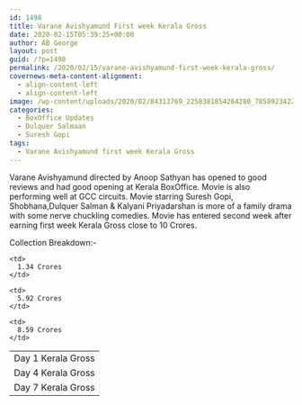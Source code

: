 ```yaml
---
id: 1498
title: Varane Avishyamund First week Kerala Gross
date: 2020-02-15T05:39:25+00:00
author: AB George
layout: post
guid: /?p=1498
permalink: /2020/02/15/varane-avishyamund-first-week-kerala-gross/
covernews-meta-content-alignment:
  - align-content-left
  - align-content-left
image: /wp-content/uploads/2020/02/84313769_2258381854264280_7858923422984699904_o-1200x545.jpg
categories:
  - BoxOffice Updates
  - Dulquer Salmaan
  - Suresh Gopi
tags:
  - Varane Avishyamund first week Kerala Gross
---
```

Varane Avishyamund directed by Anoop Sathyan has opened to good reviews and had good opening at Kerala BoxOffice. Movie is also performing well at GCC circuits. Movie starring Suresh Gopi, Shobhana,Dulquer Salman & Kalyani Priyadarshan is more of a family drama with some nerve chuckling comedies. Movie has entered second week after earning first week Kerala Gross close to 10 Crores.

Collection Breakdown:-

<table class="wp-block-table">
  <tr>
    <td>
      Day 1 Kerala Gross
    </td>
    
    <td>
      1.34 Crores
    </td>
  </tr>
  
  <tr>
    <td>
      Day 4 Kerala Gross
    </td>
    
    <td>
      5.92 Crores
    </td>
  </tr>
  
  <tr>
    <td>
      Day 7 Kerala Gross
    </td>
    
    <td>
      8.59 Crores
    </td>
  </tr>
</table>